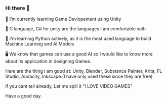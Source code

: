### Hi there 👋
🌱 I’m currently learning Game Devlopement using Unity

🔭 C language, C# for unity are the languages I am comfortable with

🐍 I'm learning Python actively, as it is the most used language to build Machine Learning and AI Models

🖥️ We know that games can use a good AI so I would like to know more about its application in designing Games.

Here are the thing I am good at:
Unity, Blender, Substance Painter, Krita, FL Studio, Audacity, Inkscape.(I have only used these since they are free)

If you cant tell already, Let me spill it "I LOVE VIDEO GAMES"

Have a good day.

<!--
**ManognaRajuChamarthi/ManognaRajuChamarthi** is a ✨ _special_ ✨ repository because its `README.md` (this file) appears on your GitHub profile.

Here are some ideas to get you started:

- 🔭 I’m currently working on ...
- 🌱 I’m currently learning ...
- 👯 I’m looking to collaborate on ...
- 🤔 I’m looking for help with ...
- 💬 Ask me about ...
- 📫 How to reach me: ...
- 😄 Pronouns: ...
- ⚡ Fun fact: ...
-->
